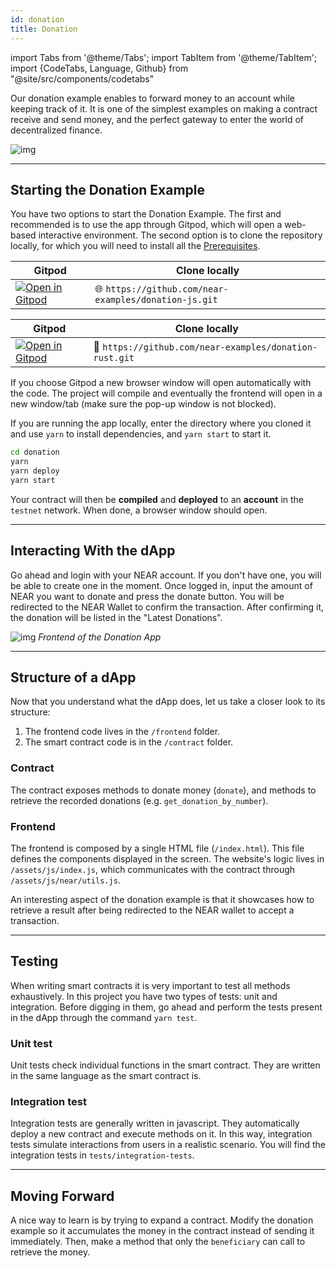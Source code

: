 ```yaml
---
id: donation
title: Donation
---
```


import Tabs from '@theme/Tabs';
import TabItem from '@theme/TabItem';
import {CodeTabs, Language, Github} from "@site/src/components/codetabs"

Our donation example enables to forward money to an account while keeping track of it. It is one of the simplest examples on making a contract receive and send money, and the perfect gateway to enter the world of decentralized finance.

![img](/docs/assets/examples/donation.png)

---

## Starting the Donation Example

You have two options to start the Donation Example. The first and recommended is to use the app through Gitpod, which will open a web-based interactive environment. The second option is to clone the repository locally, for which you will need to install all the [Prerequisites](../../2.develop/prerequisites.md).

<Tabs className="language-tabs" groupId="code-tabs">
  <TabItem value="🌐 JavaScript" >

  | Gitpod                                                                                                                                                                               | Clone locally                                                     |
  | ------------------------------------------------------------------------------------------------------------------------------------------------------------------------------------ | ----------------------------------------------------------------- |
  | <a href="https://gitpod.io/#https://github.com/near-examples/donation-js"><img src="https://gitpod.io/button/open-in-gitpod.svg" alt="Open in Gitpod" /></a> | 🌐 `https://github.com/near-examples/donation-js.git` |

  </TabItem>
  <TabItem value="🦀 Rust">

| Gitpod                                                                                                                                                                               | Clone locally                                                     |
| ------------------------------------------------------------------------------------------------------------------------------------------------------------------------------------ | ----------------------------------------------------------------- |
| <a href="https://gitpod.io/#https://github.com/near-examples/donation-rust"><img src="https://gitpod.io/button/open-in-gitpod.svg" alt="Open in Gitpod" /></a> | 🦀 `https://github.com/near-examples/donation-rust.git` |

  </TabItem>

</Tabs>

If you choose Gitpod a new browser window will open automatically with the code. The project will compile and eventually the frontend will open in a new window/tab (make sure the pop-up window is not blocked).

If you are running the app locally, enter the directory where you cloned it and use `yarn` to install dependencies, and `yarn start` to start it.

```bash
cd donation
yarn
yarn deploy
yarn start
```
Your contract will then be **compiled** and **deployed** to an **account** in the `testnet` network. When done, a browser window should open.

---

## Interacting With the dApp
Go ahead and login with your NEAR account. If you don't have one, you will be able to create one in the moment. Once logged in, input the amount of NEAR you want to donate and press the donate button. You will be redirected to the NEAR Wallet to confirm the transaction. After confirming it, the donation will be listed in the "Latest Donations".

![img](/docs/assets/examples/donation.png) *Frontend of the Donation App*

---

## Structure of a dApp

Now that you understand what the dApp does, let us take a closer look to its structure:

1. The frontend code lives in the `/frontend` folder.
2. The smart contract code is in the `/contract` folder.

### Contract
The contract exposes methods to donate money (`donate`), and methods to retrieve the recorded donations (e.g. `get_donation_by_number`).

<CodeTabs>
  <Language value="🌐 JavaScript" language="ts">
    <Github fname="contract.ts" 
            url="https://github.com/near-examples/donation-js/blob/master/contract/src/contract.ts"
            start="16" end="44" />
  </Language>
  <Language value="🦀 Rust" language="rust">
    <Github fname="lib.rs"
            url="https://github.com/near-examples/donation-rust/blob/main/contract/src/donation.rs"
            start="21" end="50" />
  </Language>
</CodeTabs>

### Frontend
The frontend is composed by a single HTML file (`/index.html`). This file defines the components displayed in the screen. The website's logic lives in `/assets/js/index.js`, which communicates with the contract through `/assets/js/near/utils.js`.

An interesting aspect of the donation example is that it showcases how to retrieve a result after being redirected to the NEAR wallet to accept a transaction.

<CodeTabs>
  <Language value="🌐 JavaScript" language="js">
    <Github fname="index.js"
            url="https://github.com/near-examples/donation-js/blob/master/frontend/index.js"
            start="74" end="81" />
    <Github fname="near-interface.js"
            url="https://github.com/near-examples/donation-js/blob/master/frontend/near-interface.js"
            start="29" end="32" />
    <Github fname="near-wallet.js"
            url="https://github.com/near-examples/donation-js/blob/master/frontend/near-wallet.js"
            start="105" end="113" />
  </Language>
</CodeTabs>

---

## Testing

When writing smart contracts it is very important to test all methods exhaustively. In this project you have two types of tests: unit and integration. Before digging in them, go ahead and perform the tests present in the dApp through the command `yarn test`.

### Unit test

Unit tests check individual functions in the smart contract. They are written in the same language as the smart contract is.

<CodeTabs>
  <Language value="🦀 Rust" language="rust">
    <Github fname="lib.rs"
            url="https://github.com/near-examples/donation-rust/blob/main/contract/src/lib.rs"
            start="63" end="92" />
  </Language>
</CodeTabs>

### Integration test

Integration tests are generally written in javascript. They automatically deploy a new contract and execute methods on it. In this way, integration tests simulate interactions from users in a realistic scenario. You will find the integration tests in `tests/integration-tests`.

<CodeTabs>
  <Language value="🌐 JavaScript" language="rust">
    <Github fname="main.test.js"
            url="https://github.com/near-examples/donation-js/blob/master/integration-tests/src/main.ava.ts"
            start="50" end="73" />
  </Language>
</CodeTabs>

---

## Moving Forward

A nice way to learn is by trying to expand a contract. Modify the donation example so it accumulates the money in the contract instead of sending it immediately. Then, make a method that only the `beneficiary` can call to retrieve the money.
